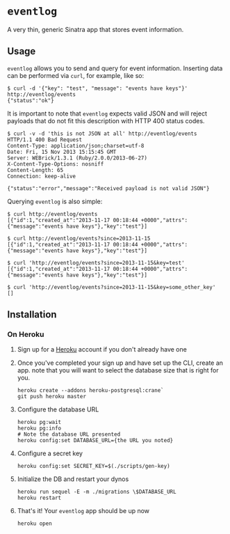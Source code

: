 # `eventlog`

A very thin, generic Sinatra app that stores event information.

## Usage

`eventlog` allows you to send and query for event information. Inserting
data can be performed via `curl`, for example, like so:

```
$ curl -d '{"key": "test", "message": "events have keys"}' http://eventlog/events
{"status":"ok"}
```


It is important to note that `eventlog` expects valid JSON and will reject
payloads that do not fit this description with HTTP 400 status codes.

```
$ curl -v -d 'this is not JSON at all' http://eventlog/events 
HTTP/1.1 400 Bad Request 
Content-Type: application/json;charset=utf-8
Date: Fri, 15 Nov 2013 15:15:45 GMT
Server: WEBrick/1.3.1 (Ruby/2.0.0/2013-06-27)
X-Content-Type-Options: nosniff
Content-Length: 65
Connection: keep-alive

{"status":"error","message":"Received payload is not valid JSON"}
```

Querying `eventlog` is also simple:

```
$ curl http://eventlog/events
[{"id":1,"created_at":"2013-11-17 00:18:44 +0000","attrs":{"message":"events have keys"},"key":"test"}]

$ curl http://eventlog/events?since=2013-11-15
[{"id":1,"created_at":"2013-11-17 00:18:44 +0000","attrs":{"message":"events have keys"},"key":"test"}]

$ curl 'http://eventlog/events?since=2013-11-15&key=test'
[{"id":1,"created_at":"2013-11-17 00:18:44 +0000","attrs":{"message":"events have keys"},"key":"test"}]

$ curl 'http://eventlog/events?since=2013-11-15&key=some_other_key'
[]
```

## Installation
### On Heroku
1. Sign up for a [Heroku](http://www.heroku.com/) account if you don't already have one

2. Once you've completed your sign up and have set up the CLI, create an app.
    note that you will want to select the database size that is right for you.

    ```
    heroku create --addons heroku-postgresql:crane`
    git push heroku master
    ```

3. Configure the database URL

    ```
    heroku pg:wait
    heroku pg:info
    # Note the database URL presented
    heroku config:set DATABASE_URL={the URL you noted}
    ```

4. Configure a secret key

    ```
    heroku config:set SECRET_KEY=$(./scripts/gen-key)
    ```

5. Initialize the DB and restart your dynos

    ```
    heroku run sequel -E -m ./migrations \$DATABASE_URL
    heroku restart
    ```

6. That's it! Your `eventlog` app should be up now

    ```
    heroku open
    ```


